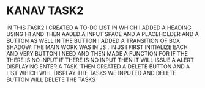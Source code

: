 # KANAV TASK2

IN THIS TASK2 I CREATED A TO-DO LIST IN WHICH I ADDED A HEADING USING H1 AND THEN AADED A INPUT SPACE AND A PLACEHOLDER AND A BUTTON AS WELL IN THE BUTTON I ADDED A TRANSITION OF BOX SHADOW. THE MAIN WORK WAS IN JS . IN JS I FIRST INITIALIZE EACH AND VERY BUTTON I NEED AND THEN MADE A FUNCTION FOR IF THE THERE IS NO INPUT IF THERE IS NO INPUT THEN IT WILL ISSUE A ALERT DISPLAYING ENTER A TASK. THEN CREATED A DELETE BUTTON AND A LIST WHICH WILL DISPLAY THE TASKS WE INPUTED AND DELETE BUTTON WILL DELETE THE TASKS
